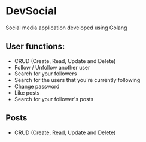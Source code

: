 # DevSocial
Social media application developed using Golang

## User functions:

- CRUD (Create, Read, Update and Delete)
- Follow / Unfollow another user
- Search for your followers
- Search for the users that you're currently following
- Change password
- Like posts
- Search for your follower's posts

## Posts
- CRUD (Create, Read, Update and Delete)

